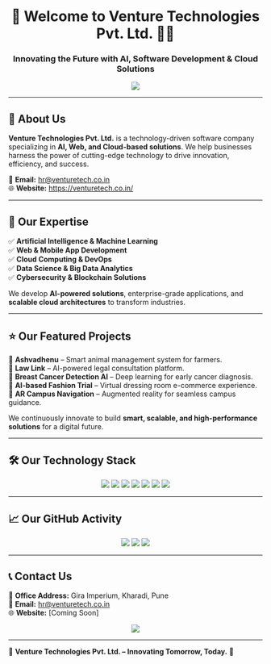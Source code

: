 <h1 align="center">🚀 Welcome to Venture Technologies Pvt. Ltd. 👨‍💻</h1>
<h3 align="center">Innovating the Future with AI, Software Development & Cloud Solutions</h3>

<p align="center">
  <img src="https://readme-typing-svg.herokuapp.com?color=FF5733&center=true&vCenter=true&width=600&lines=Empowering+Businesses+with+Technology;AI+%7C+Web+%7C+Cloud+%7C+Software+Solutions;Building+Innovative+and+Scalable+Platforms" />
</p>

---

## 🏢 About Us  

**Venture Technologies Pvt. Ltd.** is a technology-driven software company specializing in **AI, Web, and Cloud-based solutions**. We help businesses harness the power of cutting-edge technology to drive innovation, efficiency, and success.  

📧 **Email:** hr@venturetech.co.in  
🌐 **Website:** https://venturetech.co.in/

---

## 🚀 Our Expertise  

✅ **Artificial Intelligence & Machine Learning**  
✅ **Web & Mobile App Development**  
✅ **Cloud Computing & DevOps**  
✅ **Data Science & Big Data Analytics**  
✅ **Cybersecurity & Blockchain Solutions**  

We develop **AI-powered solutions**, enterprise-grade applications, and **scalable cloud architectures** to transform industries.  

---

## ⭐ Our Featured Projects  

🔹 **Ashvadhenu** – Smart animal management system for farmers.  
🔹 **Law Link** – AI-powered legal consultation platform.  
🔹 **Breast Cancer Detection AI** – Deep learning for early cancer diagnosis.  
🔹 **AI-based Fashion Trial** – Virtual dressing room e-commerce experience.  
🔹 **AR Campus Navigation** – Augmented reality for seamless campus guidance.  

We continuously innovate to build **smart, scalable, and high-performance solutions** for a digital future.  

---

## 🛠 Our Technology Stack  

<p align="center">
  <img src="https://img.shields.io/badge/Python-3776AB?style=for-the-badge&logo=python&logoColor=white" />
  <img src="https://img.shields.io/badge/React-20232A?style=for-the-badge&logo=react&logoColor=61DAFB" />
  <img src="https://img.shields.io/badge/Node.js-43853D?style=for-the-badge&logo=node.js&logoColor=white" />
  <img src="https://img.shields.io/badge/Machine%20Learning-F7DF1E?style=for-the-badge&logo=tensorflow&logoColor=black" />
  <img src="https://img.shields.io/badge/PostgreSQL-316192?style=for-the-badge&logo=postgresql&logoColor=white" />
  <img src="https://img.shields.io/badge/AWS-FF9900?style=for-the-badge&logo=amazonaws&logoColor=white" />
  <img src="https://img.shields.io/badge/MATLAB-0076A8?style=for-the-badge&logo=mathworks&logoColor=white" />
</p>

---

## 📈 Our GitHub Activity  

<p align="center">
  <img src="https://github-readme-stats.vercel.app/api?username=venture-tech-pune&show_icons=true&theme=radical" />
  <img src="https://github-readme-streak-stats.herokuapp.com/?user=venture-tech-pune&theme=radical" />
  <img src="https://github-readme-stats.vercel.app/api/top-langs/?username=venture-tech-pune&layout=compact&theme=radical" />
</p>

---

## 📞 Contact Us  

📍 **Office Address:** Gira Imperium, Kharadi, Pune  
📧 **Email:** hr@venturetech.co.in  
🌐 **Website:** [Coming Soon]  

<p align="center">
  <a href="mailto:hr@venturetech.co.in">
    <img src="https://img.shields.io/badge/Email-D14836?style=for-the-badge&logo=gmail&logoColor=white" />
  </a>
</p>

---

🔹 **Venture Technologies Pvt. Ltd. – Innovating Tomorrow, Today.** 🚀  
